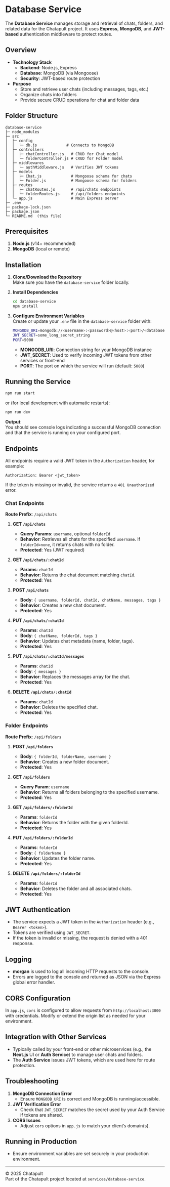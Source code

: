# Database Service

The **Database Service** manages storage and retrieval of chats, folders, and related data for the Chatapult project. It uses **Express**, **MongoDB**, and **JWT-based** authentication middleware to protect routes.

## Overview

- **Technology Stack**  
  - **Backend**: Node.js, Express  
  - **Database**: MongoDB (via Mongoose)  
  - **Security**: JWT-based route protection  
- **Purpose**  
  - Store and retrieve user chats (including messages, tags, etc.)  
  - Organize chats into folders  
  - Provide secure CRUD operations for chat and folder data  

## Folder Structure

```
database-service
├─ node_modules
├─ src
│  ├─ config
│  │  └─ db.js             # Connects to MongoDB
│  ├─ controllers
│  │  ├─ chatController.js   # CRUD for Chat model
│  │  └─ folderController.js # CRUD for Folder model
│  ├─ middlewares
│  │  └─ authMiddleware.js   # Verifies JWT tokens
│  ├─ models
│  │  ├─ Chat.js             # Mongoose schema for chats
│  │  └─ Folder.js           # Mongoose schema for folders
│  ├─ routes
│  │  ├─ chatRoutes.js       # /api/chats endpoints
│  │  └─ folderRoutes.js     # /api/folders endpoints
│  └─ app.js                 # Main Express server
├─ .env
├─ package-lock.json
├─ package.json
└─ README.md  (this file)
```

## Prerequisites

1. **Node.js** (v14+ recommended)  
2. **MongoDB** (local or remote)

## Installation

1. **Clone/Download the Repository**  
   Make sure you have the `database-service` folder locally.

2. **Install Dependencies**  
   ```bash
   cd database-service
   npm install
   ```

3. **Configure Environment Variables**  
   Create or update your `.env` file in the `database-service` folder with:

   ```bash
   MONGODB_URI=mongodb://<username>:<password>@<host>:<port>/<database>
   JWT_SECRET=some_long_secret_string
   PORT=5000
   ```
   - **MONGODB_URI**: Connection string for your MongoDB instance  
   - **JWT_SECRET**: Used to verify incoming JWT tokens from other services or front-end  
   - **PORT**: The port on which the service will run (default: `5000`)

## Running the Service

```bash
npm run start
```

or (for local development with automatic restarts):

```bash
npm run dev
```

**Output**:  
You should see console logs indicating a successful MongoDB connection and that the service is running on your configured port.

## Endpoints

All endpoints require a valid JWT token in the `Authorization` header, for example:
```
Authorization: Bearer <jwt_token>
```
If the token is missing or invalid, the service returns a `401 Unauthorized` error.

### Chat Endpoints

**Route Prefix**: `/api/chats`

1. **GET `/api/chats`**  
   - **Query Params**: `username`, optional `folderId`  
   - **Behavior**: Retrieves all chats for the specified `username`. If `folderId=none`, it returns chats with no folder.  
   - **Protected**: Yes (JWT required)

2. **GET `/api/chats/:chatId`**  
   - **Params**: `chatId`  
   - **Behavior**: Returns the chat document matching `chatId`.  
   - **Protected**: Yes

3. **POST `/api/chats`**  
   - **Body**: `{ username, folderId, chatId, chatName, messages, tags }`  
   - **Behavior**: Creates a new chat document.  
   - **Protected**: Yes

4. **PUT `/api/chats/:chatId`**  
   - **Params**: `chatId`  
   - **Body**: `{ chatName, folderId, tags }`  
   - **Behavior**: Updates chat metadata (name, folder, tags).  
   - **Protected**: Yes

5. **PUT `/api/chats/:chatId/messages`**  
   - **Params**: `chatId`  
   - **Body**: `{ messages }`  
   - **Behavior**: Replaces the messages array for the chat.  
   - **Protected**: Yes

6. **DELETE `/api/chats/:chatId`**  
   - **Params**: `chatId`  
   - **Behavior**: Deletes the specified chat.  
   - **Protected**: Yes

### Folder Endpoints

**Route Prefix**: `/api/folders`

1. **POST `/api/folders`**  
   - **Body**: `{ folderId, folderName, username }`  
   - **Behavior**: Creates a new folder document.  
   - **Protected**: Yes

2. **GET `/api/folders`**  
   - **Query Param**: `username`  
   - **Behavior**: Returns all folders belonging to the specified username.  
   - **Protected**: Yes

3. **GET `/api/folders/:folderId`**  
   - **Params**: `folderId`  
   - **Behavior**: Returns the folder with the given folderId.  
   - **Protected**: Yes

4. **PUT `/api/folders/:folderId`**  
   - **Params**: `folderId`  
   - **Body**: `{ folderName }`  
   - **Behavior**: Updates the folder name.  
   - **Protected**: Yes

5. **DELETE `/api/folders/:folderId`**  
   - **Params**: `folderId`  
   - **Behavior**: Deletes the folder and all associated chats.  
   - **Protected**: Yes

## JWT Authentication

- The service expects a JWT token in the `Authorization` header (e.g., `Bearer <token>`).  
- Tokens are verified using `JWT_SECRET`.  
- If the token is invalid or missing, the request is denied with a 401 response.

## Logging

- **morgan** is used to log all incoming HTTP requests to the console.  
- Errors are logged to the console and returned as JSON via the Express global error handler.

## CORS Configuration

In `app.js`, `cors` is configured to allow requests from `http://localhost:3000` with credentials. Modify or extend the origin list as needed for your environment.

## Integration with Other Services

- Typically called by your front-end or other microservices (e.g., the **Next.js** UI or **Auth Service**) to manage user chats and folders.
- The **Auth Service** issues JWT tokens, which are used here for route protection.

## Troubleshooting

1. **MongoDB Connection Error**  
   - Ensure `MONGODB_URI` is correct and MongoDB is running/accessible.
2. **JWT Verification Error**  
   - Check that `JWT_SECRET` matches the secret used by your Auth Service if tokens are shared.
3. **CORS Issues**  
   - Adjust `cors` options in `app.js` to match your client’s domain(s).

## Running in Production

- Ensure environment variables are set securely in your production environment.

---

© 2025 Chatapult  
Part of the Chatapult project located at `services/database-service`.